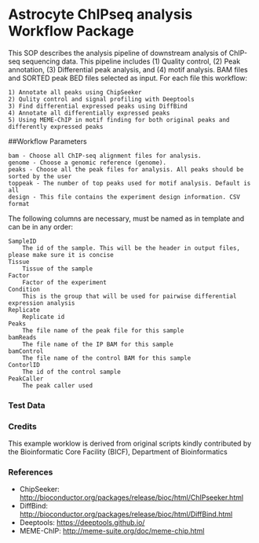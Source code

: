 # Astrocyte ChIPseq analysis Workflow Package

This SOP describes the analysis pipeline of downstream analysis of ChIP-seq sequencing data. This pipeline includes (1) Quality control, (2) Peak annotation, (3) Differential peak analysis, and (4) motif analysis. BAM files and SORTED peak BED files selected as input. For each file this workflow:

    1) Annotate all peaks using ChipSeeker
    2) Qulity control and signal profiling with Deeptools 
    3) Find differential expressed peaks using DiffBind
    4) Annotate all differentially expressed peaks
    5) Using MEME-ChIP in motif finding for both original peaks and differently expressed peaks


##Workflow Parameters

    bam - Choose all ChIP-seq alignment files for analysis.
    genome - Choose a genomic reference (genome).
    peaks - Choose all the peak files for analysis. All peaks should be sorted by the user
    toppeak - The number of top peaks used for motif analysis. Default is all
    design - This file contains the experiment design information. CSV format

 The following columns are necessary, must be named as in template and can be in any order:

    SampleID
        The id of the sample. This will be the header in output files, please make sure it is concise
    Tissue
        Tissue of the sample
    Factor
        Factor of the experiment
    Condition
	    This is the group that will be used for pairwise differential expression analysis
	Replicate
	    Replicate id
    Peaks
        The file name of the peak file for this sample
    bamReads
        The file name of the IP BAM for this sample
    bamControl
        The file name of the control BAM for this sample
    ContorlID
        The id of the control sample
    PeakCaller
        The peak caller used
	

### Test Data


### Credits
This example worklow is derived from original scripts kindly contributed by the Bioinformatic Core Facility (BICF), Department of Bioinformatics

### References

* ChipSeeker: http://bioconductor.org/packages/release/bioc/html/ChIPseeker.html
* DiffBind: http://bioconductor.org/packages/release/bioc/html/DiffBind.html
* Deeptools: https://deeptools.github.io/
* MEME-ChIP: http://meme-suite.org/doc/meme-chip.html



